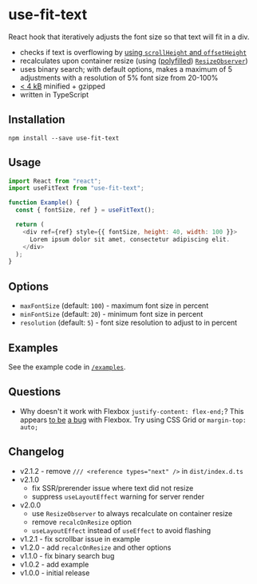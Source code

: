 # use-fit-text

React hook that iteratively adjusts the font size so that text will fit in a div.
 
  - checks if text is overflowing by [using `scrollHeight` and `offsetHeight`](https://stackoverflow.com/a/10017343/101911)
  - recalculates upon container resize (using ([polyfilled](https://github.com/que-etc/resize-observer-polyfill)) [`ResizeObserver`](https://developers.google.com/web/updates/2016/10/resizeobserver))
  - uses binary search; with default options, makes a maximum of 5 adjustments with a resolution of 5% font size from 20-100%
  - [< 4 kB](https://bundlephobia.com/result?p=use-fit-text@2.1.2) minified + gzipped
  - written in TypeScript

## Installation

```
npm install --save use-fit-text
```

## Usage

```js
import React from "react";
import useFitText from "use-fit-text";

function Example() {
  const { fontSize, ref } = useFitText();

  return (
    <div ref={ref} style={{ fontSize, height: 40, width: 100 }}>
      Lorem ipsum dolor sit amet, consectetur adipiscing elit.
    </div>
  );
}
```

## Options

- `maxFontSize` (default: `100`) - maximum font size in percent
- `minFontSize` (default: `20`) - minimum font size in percent
- `resolution` (default: `5`) - font size resolution to adjust to in percent

## Examples

See the example code in [`/examples`](/examples).

## Questions

- Why doesn't it work with Flexbox `justify-content: flex-end;`?
  This appears [to be](https://stackoverflow.com/questions/36130760/use-justify-content-flex-end-and-to-have-vertical-scrollbar) [a bug](https://github.com/philipwalton/flexbugs/issues/53) with Flexbox. Try using CSS Grid or `margin-top: auto;`

## Changelog

- v2.1.2 - remove `/// <reference types="next" />` in `dist/index.d.ts`
- v2.1.0
  - fix SSR/prerender issue where text did not resize
  - suppress `useLayoutEffect` warning for server render
- v2.0.0
  - use `ResizeObserver` to always recalculate on container resize
  - remove `recalcOnResize` option
  - `useLayoutEffect` instead of `useEffect` to avoid flashing
- v1.2.1 - fix scrollbar issue in example
- v1.2.0 - add `recalcOnResize` and other options
- v1.1.0 - fix binary search bug
- v1.0.2 - add example
- v1.0.0 - initial release

